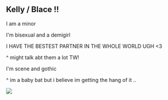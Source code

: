 ## Kelly / Blace !!

I am a minor

I'm bisexual and a demigirl

I HAVE THE BESTEST PARTNER IN THE WHOLE WORLD UGH <3

^ might talk abt them a lot TW!

I'm scene and gothic

^ im a baby bat but i believe im getting the hang of it ..

![](https://64.media.tumblr.com/6f06d07af1749a1355d8424d711a4aea/acc4beb83a44f0b1-7b/s250x400/33079ed1e277ff1acd2fe04c6371e66b6277fedf.gifv)

